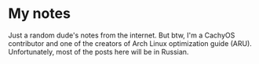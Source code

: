 # My notes

Just a random dude's notes from the internet. But btw, I'm a CachyOS
contributor and one of the creators of Arch Linux optimization guide (ARU).
Unfortunately, most of the posts here will be in Russian.
